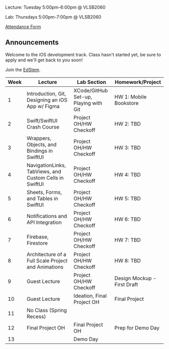 Lecture: Tuesday 5:00pm-6:00pm @ VLSB2060

Lab: Thursdays 5:00pm-7:00pm @ VLSB2060

[Attendance Form](https://forms.gle/fZcaDStASixSnMiz7)

## Announcements

Welcome to the iOS development track. Class hasn't started yet, be sure to apply and we'll get back to you soon!

Join the [EdStem](https://edstem.org/us/join/cw4Evx).

| Week | Lecture                                                         | Lab Section                                       | Homework/Project             |
|------|-----------------------------------------------------------------|---------------------------------------------------|------------------------------|
| 1    | Introduction, Git, Designing an iOS App w/ Figma                | XCode/GitHub Set-up, Playing with Git             | HW 1: Mobile Bookstore       |
| 2    | Swift/SwiftUI Crash Course                                      | Project OH/HW Checkoff                            | HW 2: TBD                    |
| 3    | Wrappers, Objects, and Bindings in SwiftUI                      | Project OH/HW Checkoff                            | HW 3: TBD                    |
| 4    | NavigationLinks, TabViews, and Custom Cells in SwiftUI          | Project OH/HW Checkoff                            | HW 4: TBD                    |
| 5    | Sheets, Forms, and Tables in SwiftUI                            | Project OH/HW Checkoff                            | HW 5: TBD                    |  
| 6    | Notifications and API Integration                               | Project OH/HW Checkoff                            | HW 6: TBD                    |
| 7    | Firebase, Firestore                                             | Project OH/HW Checkoff                            | HW 7: TBD                    |
| 8    | Architecture of a Full Scale Project and Animations             | Project OH/HW Checkoff                            | HW 8: TBD                    |
| 9    | Guest Lecture                                                   | Project OH/HW Checkoff                            | Design Mockup - First Draft  |
| 10   | Guest Lecture                                                   | Ideation, Final Project OH                        | Final Project                |
| 11   | No Class (Spring Recess)                                        |                                                   |                              |
| 12   | Final Project OH                                                | Final Project OH                                  | Prep for Demo Day            |
| 13   |                                                                 | Demo Day                                          |

